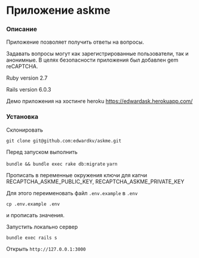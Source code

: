 # Приложение askme

### Описание
Приложение позволяет получить ответы на вопросы.

Задавать вопросы могут как зарегистрированные пользователи, так и анонимные. 
В целях безопасности приложения был добавлен gem reCAPTCHA.

Ruby version 2.7

Rails version 6.0.3

Демо приложения на хостинге heroku https://edwardask.herokuapp.com/

### Установка

Склонировать

```git clone git@github.com:edwardkv/askme.git```

Перед запуском выполнить

```bundle && bundle exec rake db:migrate``` 
```yarn```

Прописать в переменные окружения ключи для капчи RECAPTCHA_ASKME_PUBLIC_KEY, RECAPTCHA_ASKME_PRIVATE_KEY

Для этого переименовать файл ```.env.example``` в ```.env```

```cp .env.example .env```

и пропиcать значения.

Запустить локально сервер 

```bundle exec rails s``` 

Открыть ```http://127.0.0.1:3000```
